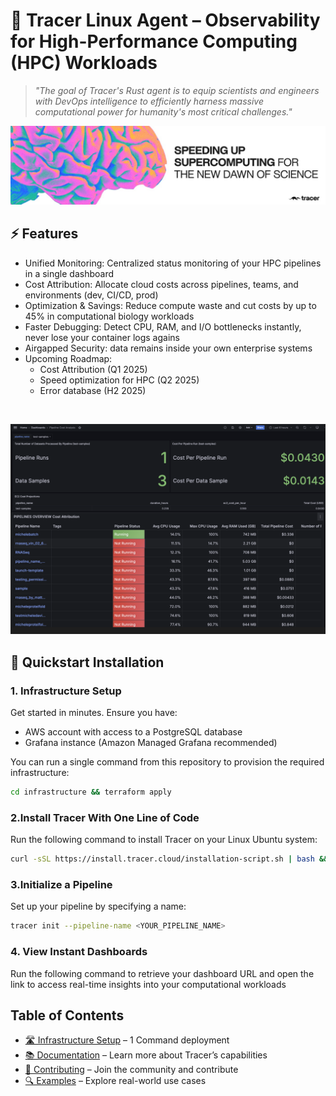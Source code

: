 <h1 align="left">
🦡 Tracer Linux Agent – Observability for High-Performance Computing (HPC) Workloads
</h1>

> *"The goal of Tracer's Rust agent is to equip scientists and engineers with DevOps intelligence to efficiently harness massive computational power for humanity's most critical challenges."*

![Tracer Banner](docs/images/tracer-banner-image.jpeg)

## ⚡️ Features 
- Unified Monitoring: Centralized status monitoring of your HPC pipelines in a single dashboard
- Cost Attribution: Allocate cloud costs across pipelines, teams, and environments (dev, CI/CD, prod)
- Optimization & Savings: Reduce compute waste and cut costs by up to 45% in computational biology workloads
- Faster Debugging: Detect CPU, RAM, and I/O bottlenecks instantly, never lose your container logs agains
- Airgapped Security: data remains inside your own enterprise systems
- Upcoming Roadmap:
    - Cost Attribution (Q1 2025)
    - Speed optimization for HPC (Q2 2025)
    - Error database (H2 2025)

<br />

![Tracer Dashboards](docs/images/20250316-kpi-dashboard.png)

## 🚀 Quickstart Installation
### 1. Infrastructure Setup  
Get started in minutes. Ensure you have:
- AWS account with access to a PostgreSQL database
- Grafana instance (Amazon Managed Grafana recommended)

You can run a single command from this repository to provision the required infrastructure:

```bash
cd infrastructure && terraform apply
 ```

### 2.Install Tracer With One Line of Code
Run the following command to install Tracer on your Linux Ubuntu system:
```bash
curl -sSL https://install.tracer.cloud/installation-script.sh | bash && source ~/.bashrc
 ```
### 3.Initialize a Pipeline
Set up your pipeline by specifying a name:
```bash
tracer init --pipeline-name <YOUR_PIPELINE_NAME>
 ```
### 4. View Instant Dashboards 
Run the following command to retrieve your dashboard URL and open the link to access real-time insights into your computational workloads

## Table of Contents
- [🛣️ Infrastructure Setup](docs/INFRASTRUCTURE_SETUP.md) – 1 Command deployment
- [📚 Documentation](DOCUMENTATION.md) – Learn more about Tracer’s capabilities
- [🤝 Contributing](docs/CONTRIBUTING.md) – Join the community and contribute
- [🔍 Examples](docs/EXAMPLES.md) – Explore real-world use cases 

